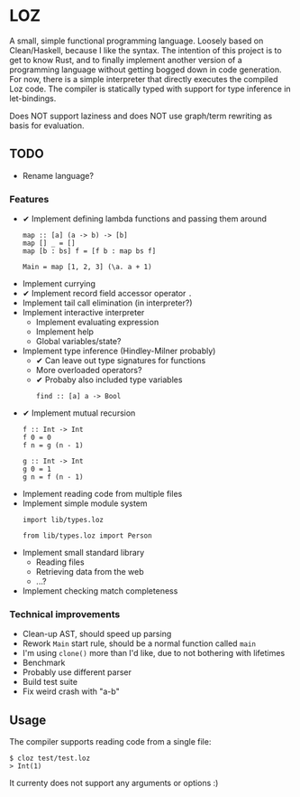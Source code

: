 # LOZ

A small, simple functional programming language. Loosely based on Clean/Haskell, because I like the syntax. 
The intention of this project is to get to know Rust, and to finally implement another version of a programming language without getting bogged down in code generation.
For now, there is a simple interpreter that directly executes the compiled Loz code.
The compiler is statically typed with support for type inference in let-bindings.

Does NOT support laziness and does NOT use graph/term rewriting as basis for evaluation. 

## TODO

* Rename language?

### Features
* ✔ Implement defining lambda functions and passing them around
    ```
    map :: [a] (a -> b) -> [b]
    map [] _ = []
    map [b : bs] f = [f b : map bs f]
  
    Main = map [1, 2, 3] (\a. a + 1)
  ```
* Implement currying
* ✔ Implement record field accessor operator ```.```
* Implement tail call elimination (in interpreter?)
* Implement interactive interpreter
    * Implement evaluating expression
    * Implement help
    * Global variables/state?
* Implement type inference (Hindley-Milner probably)
    * ✔ Can leave out type signatures for functions
    * More overloaded operators?
    * ✔ Probaby also included type variables
        ```shell script
        find :: [a] a -> Bool
        ```
* ✔ Implement mutual recursion
    ```
    f :: Int -> Int
    f 0 = 0
    f n = g (n - 1)
  
    g :: Int -> Int
    g 0 = 1
    g n = f (n - 1)
    ```
* Implement reading code from multiple files
* Implement simple module system
    ```
    import lib/types.loz
  
    from lib/types.loz import Person
    ```
* Implement small standard library
    * Reading files
    * Retrieving data from the web
    * ...?
* Implement checking match completeness

### Technical improvements
* Clean-up AST, should speed up parsing
* Rework ```Main``` start rule, should be a normal function called ```main```
* I'm using ```clone()``` more than I'd like, due to not bothering with lifetimes
* Benchmark
* Probably use different parser
* Build test suite 
* Fix weird crash with "a-b"


## Usage
The compiler supports reading code from a single file:
```shell script
$ cloz test/test.loz
> Int(1)
```

It currenty does not support any arguments or options :)